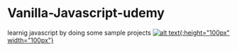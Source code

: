# Vanilla-Javascript-udemy
learnig javascript by doing some sample projects
[![alt text](https://previews.123rf.com/images/valentint/valentint1611/valentint161106391/66891487-click-here-icon-click-here-website-button-on-white-background-.jpg){:height="100px" width="100px"}](https://naveensaimoyya.github.io/Vanilla-Javascript-udemy/)
